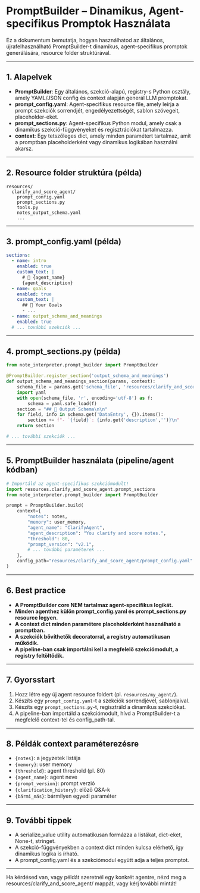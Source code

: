# PromptBuilder – Dinamikus, Agent-specifikus Promptok Használata

Ez a dokumentum bemutatja, hogyan használhatod az általános, újrafelhasználható PromptBuilder-t dinamikus, agent-specifikus promptok generálására, resource folder struktúrával.

---

## 1. Alapelvek

- **PromptBuilder**: Egy általános, szekció-alapú, registry-s Python osztály, amely YAML/JSON config és context alapján generál LLM promptokat.
- **prompt_config.yaml**: Agent-specifikus resource file, amely leírja a prompt szekciók sorrendjét, engedélyezettségét, sablon szövegeit, placeholder-eket.
- **prompt_sections.py**: Agent-specifikus Python modul, amely csak a dinamikus szekció-függvényeket és regisztrációkat tartalmazza.
- **context**: Egy tetszőleges dict, amely minden paramétert tartalmaz, amit a promptban placeholderként vagy dinamikus logikában használni akarsz.

---

## 2. Resource folder struktúra (példa)

```
resources/
  clarify_and_score_agent/
    prompt_config.yaml
    prompt_sections.py
    tools.py
    notes_output_schema.yaml
    ...
```

---

## 3. prompt_config.yaml (példa)

```yaml
sections:
  - name: intro
    enabled: true
    custom_text: |
      # 🤖 {agent_name}
      {agent_description}
  - name: goals
    enabled: true
    custom_text: |
      ## 🎯 Your Goals
      - ...
  - name: output_schema_and_meanings
    enabled: true
  # ... további szekciók ...
```

---

## 4. prompt_sections.py (példa)

```python
from note_interpreter.prompt_builder import PromptBuilder

@PromptBuilder.register_section('output_schema_and_meanings')
def output_schema_and_meanings_section(params, context):
    schema_file = params.get('schema_file', 'resources/clarify_and_score_agent/notes_output_schema.yaml')
    import yaml
    with open(schema_file, 'r', encoding='utf-8') as f:
        schema = yaml.safe_load(f)
    section = "## 📌 Output Schema\n\n"
    for field, info in schema.get('DataEntry', {}).items():
        section += f"- `{field}`: {info.get('description','')}\n"
    return section

# ... további szekciók ...
```

---

## 5. PromptBuilder használata (pipeline/agent kódban)

```python
# Importáld az agent-specifikus szekciómodult!
import resources.clarify_and_score_agent.prompt_sections
from note_interpreter.prompt_builder import PromptBuilder

prompt = PromptBuilder.build(
    context={
        "notes": notes,
        "memory": user_memory,
        "agent_name": "ClarifyAgent",
        "agent_description": "You clarify and score notes.",
        "threshold": 80,
        "prompt_version": "v2.1",
        # ... további paraméterek ...
    },
    config_path="resources/clarify_and_score_agent/prompt_config.yaml"
)
```

---

## 6. Best practice
- **A PromptBuilder core NEM tartalmaz agent-specifikus logikát.**
- **Minden agenthez külön prompt_config.yaml és prompt_sections.py resource legyen.**
- **A context dict minden paramétere placeholderként használható a promptban.**
- **A szekciók bővíthetők decoratorral, a registry automatikusan működik.**
- **A pipeline-ban csak importálni kell a megfelelő szekciómodult, a registry feltöltődik.**

---

## 7. Gyorsstart
1. Hozz létre egy új agent resource foldert (pl. `resources/my_agent/`).
2. Készíts egy `prompt_config.yaml`-t a szekciók sorrendjével, sablonjaival.
3. Készíts egy `prompt_sections.py`-t, regisztráld a dinamikus szekciókat.
4. A pipeline-ban importáld a szekciómodult, hívd a PromptBuilder-t a megfelelő context-tel és config_path-tal.

---

## 8. Példák context paraméterezésre
- `{notes}`: a jegyzetek listája
- `{memory}`: user memory
- `{threshold}`: agent threshold (pl. 80)
- `{agent_name}`: agent neve
- `{prompt_version}`: prompt verzió
- `{clarification_history}`: előző Q&A-k
- `{bármi_más}`: bármilyen egyedi paraméter

---

## 9. További tippek
- A serialize_value utility automatikusan formázza a listákat, dict-eket, None-t, stringet.
- A szekció-függvényekben a context dict minden kulcsa elérhető, így dinamikus logika is írható.
- A prompt_config.yaml és a szekciómodul együtt adja a teljes promptot.

---

Ha kérdésed van, vagy példát szeretnél egy konkrét agentre, nézd meg a resources/clarify_and_score_agent/ mappát, vagy kérj további mintát! 